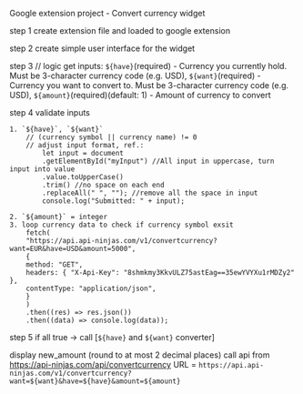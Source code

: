 Google extension project - Convert currency widget

step 1
create extension file and loaded to google extension

step 2
create simple user interface for the widget

step 3 // logic
get inputs:
`${have}`(required) - Currency you currently hold. Must be 3-character currency code (e.g. USD),
`${want}`(required) - Currency you want to convert to. Must be 3-character currency code (e.g. USD),
`${amount}`(required)(default: 1) - Amount of currency to convert

step 4
validate inputs

    1. `${have}`, `${want}`
        // (currency symbol || currency name) != 0
        // adjust input format, ref.:
            let input = document
            .getElementById("myInput") //All input in uppercase, turn input into value
            .value.toUpperCase()
            .trim() //no space on each end
            .replaceAll(" ", ""); //remove all the space in input
            console.log("Submitted: " + input);

    2. `${amount}` = integer
    3. loop currency data to check if currency symbol exsit
        fetch(
        "https://api.api-ninjas.com/v1/convertcurrency?want=EUR&have=USD&amount=5000",
        {
        method: "GET",
        headers: { "X-Api-Key": "8shmkmy3KkvULZ75astEag==35ewYVYXu1rMDZy2" },
        contentType: "application/json",
        }
        )
        .then((res) => res.json())
        .then((data) => console.log(data));

step 5
if all true -> call [`${have}` and `${want}` converter]

display new_amount (round to at most 2 decimal places)
call api from https://api-ninjas.com/api/convertcurrency
URL = `https://api.api-ninjas.com/v1/convertcurrency?want=${want}&have=${have}&amount=${amount}`
